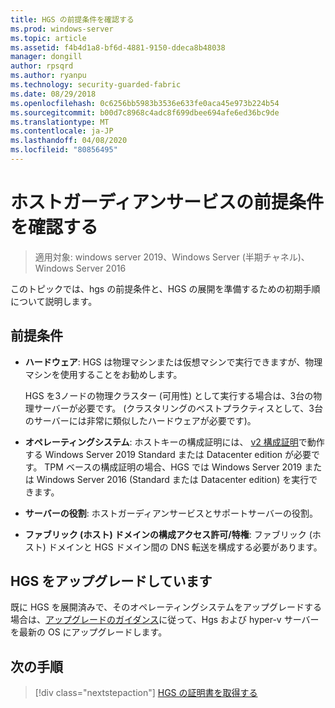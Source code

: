```yaml
---
title: HGS の前提条件を確認する
ms.prod: windows-server
ms.topic: article
ms.assetid: f4b4d1a8-bf6d-4881-9150-ddeca8b48038
manager: dongill
author: rpsqrd
ms.author: ryanpu
ms.technology: security-guarded-fabric
ms.date: 08/29/2018
ms.openlocfilehash: 0c6256bb5983b3536e633fe0aca45e973b224b54
ms.sourcegitcommit: b00d7c8968c4adc8f699dbee694afe6ed36bc9de
ms.translationtype: MT
ms.contentlocale: ja-JP
ms.lasthandoff: 04/08/2020
ms.locfileid: "80856495"
---
```

# <a name="review-prerequisites-for-the-host-guardian-service"></a>ホストガーディアンサービスの前提条件を確認する

>適用対象: windows server 2019、Windows Server (半期チャネル)、Windows Server 2016


このトピックでは、hgs の前提条件と、HGS の展開を準備するための初期手順について説明します。

## <a name="prerequisites"></a>前提条件 

-   **ハードウェア**: HGS は物理マシンまたは仮想マシンで実行できますが、物理マシンを使用することをお勧めします。

    HGS を3ノードの物理クラスター (可用性) として実行する場合は、3台の物理サーバーが必要です。 (クラスタリングのベストプラクティスとして、3台のサーバーには非常に類似したハードウェアが必要です)。
  
-   **オペレーティングシステム**: ホストキーの構成証明には、 [v2 構成証明](guarded-fabric-tpm-trusted-attestation-capturing-hardware.md#versioned-attestation-policies)で動作する Windows Server 2019 Standard または Datacenter edition が必要です。 TPM ベースの構成証明の場合、HGS では Windows Server 2019 または Windows Server 2016 (Standard または Datacenter edition) を実行できます。

-   **サーバーの役割**: ホストガーディアンサービスとサポートサーバーの役割。

-   **ファブリック (ホスト) ドメインの構成アクセス許可/特権**: ファブリック (ホスト) ドメインと HGS ドメイン間の DNS 転送を構成する必要があります。 
    
## <a name="upgrading-hgs"></a>HGS をアップグレードしています

既に HGS を展開済みで、そのオペレーティングシステムをアップグレードする場合は、[アップグレードのガイダンス](guarded-fabric-upgrade-to-2019.md)に従って、Hgs および hyper-v サーバーを最新の OS にアップグレードします。

## <a name="next-step"></a>次の手順

> [!div class="nextstepaction"]
> [HGS の証明書を取得する](guarded-fabric-obtain-certs.md)